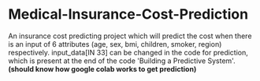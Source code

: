 # Medical-Insurance-Cost-Prediction

An insurance cost predicting project which will predict the cost when there is an input of 6 attributes (age, sex, bmi, children, smoker, region) respectively.
input_data[IN 33] can be changed in the code for prediction, which is present at the end of the code 'Building a Predictive System'.
**(should know how google colab works to get prediction)**
